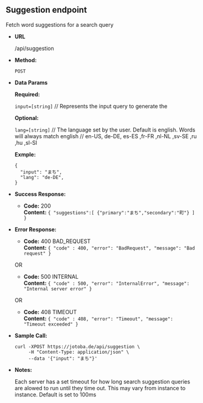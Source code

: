 **Suggestion endpoint**
----
  Fetch word suggestions for a search query

* **URL**

  /api/suggestion

* **Method:**

  `POST`
  
* **Data Params**

   **Required:**
 
   `input=[string]` // Represents the input query to generate the 

   **Optional:**
 
   `lang=[string]` // The language set by the user. Default is english. Words will always match english
                   // en-US, de-DE, es-ES ,fr-FR ,nl-NL ,sv-SE ,ru ,hu ,sl-SI

   **Exmple:**
   ```
   {
     "input": "まち",
     "lang": "de-DE",
   }
   ```

* **Success Response:**

  * **Code:** 200 <br />
    **Content:** `{ "suggestions":[ {"primary":"まち","secondary":"町"} ] }`
 
* **Error Response:**

  * **Code:** 400 BAD_REQUEST <br />
    **Content:** `{ "code" : 400, "error": "BadRequest", "message": "Bad request" }`

  OR

  * **Code:** 500 INTERNAL <br />
    **Content:** `{ "code" : 500, "error": "InternalError", "message": "Internal server error" }`

  OR

  * **Code:** 408 TIMEOUT <br />
    **Content:** `{ "code" : 408, "error": "Timeout", "message": "Timeout exceeded" }`

* **Sample Call:**

  ```
  curl -XPOST https://jotoba.de/api/suggestion \
       -H "Content-Type: application/json" \
       --data '{"input": "まち"}'
  ```

* **Notes:**

  Each server has a set timeout for how long search suggestion queries are alowed to run until they time out. This may vary from instance to instance. Default is set to 100ms
